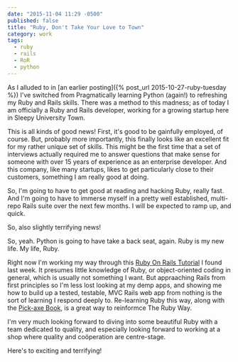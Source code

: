 ```yaml
---
date: "2015-11-04 11:29 -0500"
published: false
title: "Ruby, Don't Take Your Love to Town"
category: work
tags: 
  - ruby
  - rails
  - RoR
  - python
---
```


As I alluded to in [an earlier posting]({% post_url 2015-10-27-ruby-tuesday %}) I've switched from Pragmatically learning Python (again!) to refreshing my Ruby and Rails skills. There was a method to this madness; as of today I am officially a Ruby and Rails developer, working for a growing startup here in Sleepy University Town.

This is all kinds of good news! First, it's good to be gainfully employed, of course. But, probably more importantly, this finally looks like an excellent fit for my rather unique set of skills. This might be the first time that a set of interviews actually required me to answer questions that make sense for someone with over 15 years of experience as an enterprise developer. And this company, like many startups, likes to get particularly close to their customers, something I am really good at doing.

So, I'm going to have to get good at reading and hacking Ruby, really fast. And I'm going to have to immerse myself in a pretty well established, multi-repo Rails suite over the next few months. I will be expected to ramp up, and quick. 

So, also slightly terrifying news!

So, yeah. Python is going to have take a back seat, again. Ruby is my new life. My life, Ruby.

Right now I'm working my way through this [Ruby On Rails Tutorial](https://www.railstutorial.org/) I found last week. It presumes little knowledge of Ruby, or object-oriented coding in general, which is usually not something I want. But appraaching Rails from first principles so I'm less lost looking at my demp apps, and showing me how to build up a tested, testable, MVC Rails web app from nothing is the sort of learning I respond deeply to. Re-learning Ruby this way, along with the [Pick-axe Book](https://pragprog.com/book/ruby/programming-ruby), is a great way to reinformce The Ruby Way.

I'm very much looking forward to diving into some beautiful Ruby with a team dedicated to quality, and especially looking forward to working at a shop where quality and coöperation are centre-stage.

Here's to exciting and terrifying!